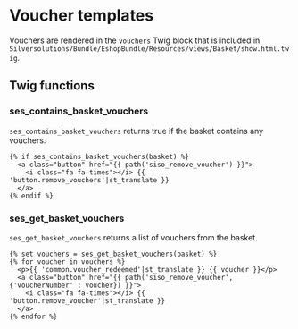 # Voucher templates

Vouchers are rendered in the `vouchers` Twig block that is included in `Silversolutions/Bundle/EshopBundle/Resources/views/Basket/show.html.twig`.

## Twig functions

### ses_contains_basket_vouchers

`ses_contains_basket_vouchers` returns true if the basket contains any vouchers.
	
``` html+twig
{% if ses_contains_basket_vouchers(basket) %}
  <a class="button" href="{{ path('siso_remove_voucher') }}">
    <i class="fa fa-times"></i> {{ 'button.remove_vouchers'|st_translate }}
  </a>
{% endif %}
```

### ses_get_basket_vouchers

`ses_get_basket_vouchers` returns a list of vouchers from the basket.

``` html+twig	
{% set vouchers = ses_get_basket_vouchers(basket) %}
{% for voucher in vouchers %}   
  <p>{{ 'common.voucher_redeemed'|st_translate }} {{ voucher }}</p>
  <a class="button" href="{{ path('siso_remove_voucher', {'voucherNumber' : voucher}) }}">
    <i class="fa fa-times"></i> {{ 'button.remove_voucher'|st_translate }}
  </a>  
{% endfor %}
```
